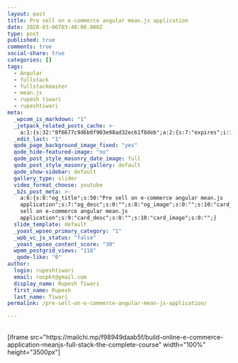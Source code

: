 ```yaml
---
layout: post
title: Pre sell on e-commerce angular mean.js application
date: 2020-03-06T03:48:00.000Z
type: post
published: true
comments: true
social-share: true
categories: []
tags:
  - Angular
  - fullstack
  - fullstackmaster
  - mean.js
  - rupesh tiwari
  - rupeshtiwari
meta:
  _wpcom_is_markdown: "1"
  _jetpack_related_posts_cache: >-
    a:1:{s:32:"8f6677c9d6b0f903e98ad32ec61f8deb";a:2:{s:7:"expires";i:1601828106;s:7:"payload";a:3:{i:0;a:1:{s:2:"id";i:2912;}i:1;a:1:{s:2:"id";i:3465;}i:2;a:1:{s:2:"id";i:3345;}}}}
  _edit_last: "1"
  qode_page_background_image_fixed: "yes"
  qode_hide-featured-image: "no"
  qode_post_style_masonry_date_image: full
  qode_post_style_masonry_gallery: default
  qode_show-sidebar: default
  gallery_type: slider
  video_format_choose: youtube
  _b2s_post_meta: >-
    a:6:{s:8:"og_title";s:50:"Pre sell on e-commerce angular mean.js
    application";s:7:"og_desc";s:0:"";s:8:"og_image";s:0:"";s:10:"card_title";s:50:"Pre
    sell on e-commerce angular mean.js
    application";s:9:"card_desc";s:0:"";s:10:"card_image";s:0:"";}
  slide_template: default
  _yoast_wpseo_primary_category: "1"
  _wpb_vc_js_status: "false"
  _yoast_wpseo_content_score: "30"
  wpmm_postgrid_views: "118"
  _qode-like: "0"
author:
  login: rupeshtiwari
  email: roopkt@gmail.com
  display_name: Rupesh Tiwari
  first_name: Rupesh
  last_name: Tiwari
permalink: /pre-sell-on-e-commerce-angular-mean-js-application/

---
```


<p><!-- wp:shortcode --><br />
 [iframe src="https://mailchi.mp/f98949daab5f/build-online-e-commerce-application-meanjs-full-stack-the-complete-course" width="100%" height="3500px"]<br />
<!-- /wp:shortcode --></p>
